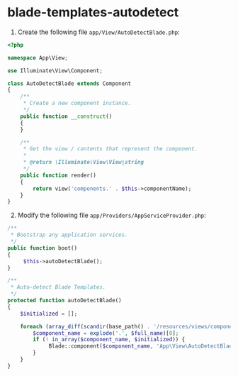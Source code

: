# blade-templates-autodetect

1. Create the following file `app/View/AutoDetectBlade.php`:

```php
<?php

namespace App\View;

use Illuminate\View\Component;

class AutoDetectBlade extends Component
{
    /**
     * Create a new component instance.
     */
    public function __construct()
    {
    }

    /**
     * Get the view / contents that represent the component.
     *
     * @return \Illuminate\View\View|string
     */
    public function render()
    {
        return view('components.' . $this->componentName);
    }
}
``` 

2. Modify the following file `app/Providers/AppServiceProvider.php`:

```php
/**
 * Bootstrap any application services.
 */
public function boot()
{
     $this->autoDetectBlade();
}

/**
 * Auto-detect Blade Templates.
 */
protected function autoDetectBlade()
{
    $initialized = [];

    foreach (array_diff(scandir(base_path() . '/resources/views/components'), ['.', '..']) as $full_name) {
        $component_name = explode('.', $full_name)[0];
        if (! in_array($component_name, $initialized)) {
             Blade::component($component_name, 'App\View\AutoDetectBlade');
        }
    }
}

```
